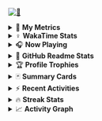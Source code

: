 [![🐙](https://hits.seeyoufarm.com/api/count/incr/badge.svg?url=https%3A%2F%2Fgithub.com%2Fktnkk%2Fhit-counter&count_bg=%23070707&title_bg=%23070707&icon=&icon_color=%23E7E7E7&title=visitors&edge_flat=true)](https://hits.seeyoufarm.com)

<details>
  <summary>🎼 <strong>My Metrics</strong></summary>
  
  <br>
  
 ![🐳](https://github.com/ktnkk/ktnkk/blob/main/github-metrics.svg)
  
  ***
</details>

<details>
  <summary>♀️ <strong>WakaTime Stats</strong></summary>
  
  <br>
  
<!--START_SECTION:waka-->
**🐱 My GitHub Data** 

> 🏆 1,546 Contributions in the Year 2021
 > 
> 📦 1.6 MB Used in GitHub's Storage 
 > 
> 💼 Opted to Hire
 > 
> 📜 9 Public Repositories 
 > 
> 🔑 23 Private Repositories  
 > 
**I'm a Night 🦉** 

```text
🌞 Morning    682 commits    ██████████░░░░░░░░░░░░░░░   42.47% 
🌆 Daytime    100 commits    █░░░░░░░░░░░░░░░░░░░░░░░░   6.23% 
🌃 Evening    343 commits    █████░░░░░░░░░░░░░░░░░░░░   21.36% 
🌙 Night      481 commits    ███████░░░░░░░░░░░░░░░░░░   29.95%

```
📅 **I'm Most Productive on Friday** 

```text
Monday       196 commits    ███░░░░░░░░░░░░░░░░░░░░░░   12.2% 
Tuesday      211 commits    ███░░░░░░░░░░░░░░░░░░░░░░   13.14% 
Wednesday    259 commits    ████░░░░░░░░░░░░░░░░░░░░░   16.13% 
Thursday     254 commits    ████░░░░░░░░░░░░░░░░░░░░░   15.82% 
Friday       271 commits    ████░░░░░░░░░░░░░░░░░░░░░   16.87% 
Saturday     253 commits    ████░░░░░░░░░░░░░░░░░░░░░   15.75% 
Sunday       162 commits    ██░░░░░░░░░░░░░░░░░░░░░░░   10.09%

```


📊 **This Week I Spent My Time On** 

```text
⌚︎ Time Zone: America/New_York

💬 Programming Languages: 
Other                    69 hrs 35 mins      ██████████████████████░░░   88.96% 
JavaScript               7 hrs 4 mins        ██░░░░░░░░░░░░░░░░░░░░░░░   9.04% 
Markdown                 36 mins             ░░░░░░░░░░░░░░░░░░░░░░░░░   0.79% 
YAML                     24 mins             ░░░░░░░░░░░░░░░░░░░░░░░░░   0.52% 
HTML                     15 mins             ░░░░░░░░░░░░░░░░░░░░░░░░░   0.34%

🔥 Editors: 
Browser                  68 hrs 36 mins      ██████████████████████░░░   87.72% 
IntelliJ                 9 hrs 36 mins       ███░░░░░░░░░░░░░░░░░░░░░░   12.28%

💻 Operating System: 
Mac                      78 hrs 13 mins      █████████████████████████   100.0%

```


 Last Updated on 03/10/2021
<!--END_SECTION:waka-->
  
  ***
</details>


<details>
  <summary>🎧 <strong>Now Playing</strong></summary>
  
  <br>
  
 [![🐟](https://spotify-github-profile.vercel.app/api/view?uid=31ybvkrtg6lpzufa4ap3lug3xjfy&cover_image=true&theme=default)](https://open.spotify.com/user/31ybvkrtg6lpzufa4ap3lug3xjfy?si=4d057bb568954fa5)
  
  ***
</details>

<details>
  <summary>🌟 <strong>GitHub Readme Stats</strong></summary>
  
  <br>
  
 <p align="left"> 
  <img alt="🐠" src="https://github-readme-stats.vercel.app/api?username=ktnkk&count_private=true&show_icons=true&theme=dark&include_all_commits=true" />
  <img alt="🐟" src="https://github-readme-stats.vercel.app/api/top-langs/?username=ktnkk&layout=compact&theme=dark&langs_count=10&hide=HTML,CSS,SCSS" />
</p>
  
  ***
</details>

<details>
  <summary>🏆 <strong>Profile Trophies</strong></summary>
  
  <br>
  
  [![🐬](https://github-profile-trophy.vercel.app/?username=ktnkk&rank=SECRET,SSS,SS,S,AAA,AA,A&theme=darkhub&row=1&margin-w=10&no-bg=true)](https://github.com/ryo-ma/github-profile-trophy)
  
  ***
</details>

<details>
  <summary>🃏 <strong>Summary Cards</strong></summary>
  
  <br>
  
  ![🐋](https://github-profile-summary-cards.vercel.app/api/cards/profile-details?username=ktnkk&theme=github_dark)
  ![🦑](https://github-profile-summary-cards.vercel.app/api/cards/repos-per-language?username=ktnkk&theme=github_dark)
  ![🦭](https://github-profile-summary-cards.vercel.app/api/cards/most-commit-language?username=ktnkk&theme=github_dark)
  ![🦀](https://github-profile-summary-cards.vercel.app/api/cards/stats?username=ktnkk&theme=github_dark)
  ![🦈](https://github-profile-summary-cards.vercel.app/api/cards/productive-time?username=ktnkk&theme=github_dark)
  
  ***
</details>

<details>
  <summary>⚡ <strong>Recent Activities</strong></summary>
  
  <br>
  
  <!--START_SECTION:activity-->
1. 🎉 Merged PR [#50](https://github.com/ktnkk/blog/pull/50) in [ktnkk/blog](https://github.com/ktnkk/blog)
2. 🎉 Merged PR [#49](https://github.com/ktnkk/blog/pull/49) in [ktnkk/blog](https://github.com/ktnkk/blog)
3. 🎉 Merged PR [#48](https://github.com/ktnkk/blog/pull/48) in [ktnkk/blog](https://github.com/ktnkk/blog)
4. 🎉 Merged PR [#47](https://github.com/ktnkk/blog/pull/47) in [ktnkk/blog](https://github.com/ktnkk/blog)
5. 🎉 Merged PR [#46](https://github.com/ktnkk/blog/pull/46) in [ktnkk/blog](https://github.com/ktnkk/blog)
6. 🎉 Merged PR [#45](https://github.com/ktnkk/blog/pull/45) in [ktnkk/blog](https://github.com/ktnkk/blog)
7. 🎉 Merged PR [#44](https://github.com/ktnkk/blog/pull/44) in [ktnkk/blog](https://github.com/ktnkk/blog)
8. 🎉 Merged PR [#43](https://github.com/ktnkk/blog/pull/43) in [ktnkk/blog](https://github.com/ktnkk/blog)
9. 🎉 Merged PR [#42](https://github.com/ktnkk/blog/pull/42) in [ktnkk/blog](https://github.com/ktnkk/blog)
10. 🎉 Merged PR [#41](https://github.com/ktnkk/blog/pull/41) in [ktnkk/blog](https://github.com/ktnkk/blog)
<!--END_SECTION:activity-->
  
***
</details>

<details>
  <summary>🔥 <strong>Streak Stats</strong></summary>
  
  <br>
  
  [![🐠](http://github-readme-streak-stats.herokuapp.com?user=ktnkk&theme=dark)](https://git.io/streak-stats)
  
  ***
</details>

<details>
  <summary>📈 <strong>Activity Graph</strong></summary>
  
  <br>
  
  [![🐡](https://activity-graph.herokuapp.com/graph?username=ktnkk&theme=xcode)](https://github.com/ashutosh00710/github-readme-activity-graph)
  
  ***
</details>
